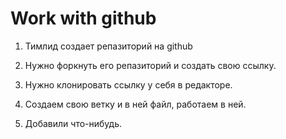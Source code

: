 # Work with github

1. Тимлид создает репазиторий на github

2. Нужно форкнуть его репазиторий и создать свою ссылку.

3. Нужно клонировать ссылку у себя в редакторе.

4. Создаем свою ветку и в ней файл, работаем в ней.

5. Добавили что-нибудь.